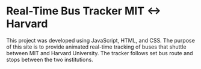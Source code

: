 # Real-Time Bus Tracker MIT <-> Harvard

This project was developed using JavaScript, HTML, and CSS. The purpose of this site is to provide animated real-time tracking of buses that shuttle between MIT and Harvard University. The tracker follows set bus route and stops between the two institutions. 


